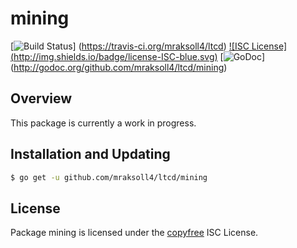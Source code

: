mining
======

[![Build Status](http://img.shields.io/travis/mraksoll4/ltcd.svg)]
(https://travis-ci.org/mraksoll4/ltcd) [![ISC License]
(http://img.shields.io/badge/license-ISC-blue.svg)](http://copyfree.org)
[![GoDoc](https://img.shields.io/badge/godoc-reference-blue.svg)]
(http://godoc.org/github.com/mraksoll4/ltcd/mining)

## Overview

This package is currently a work in progress.

## Installation and Updating

```bash
$ go get -u github.com/mraksoll4/ltcd/mining
```

## License

Package mining is licensed under the [copyfree](http://copyfree.org) ISC
License.
